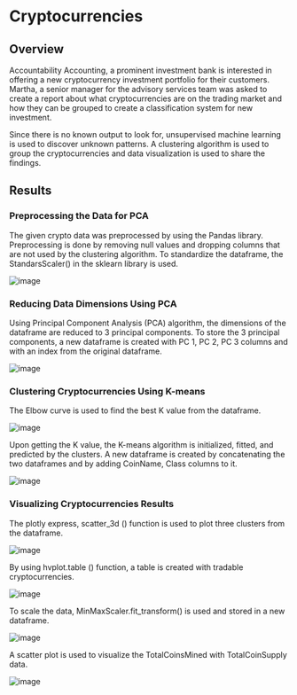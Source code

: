 # Cryptocurrencies
## Overview
Accountability Accounting, a prominent investment bank is interested in offering a new cryptocurrency investment portfolio for their customers. Martha, a senior manager for the advisory services team was asked to create a report about what cryptocurrencies are on the trading market and how they can be grouped to create a classification system for new investment. 

Since there is no known output to look for, unsupervised machine learning is used to discover unknown patterns. A clustering algorithm is used to group the cryptocurrencies and data visualization is used to share the findings.

## Results
### Preprocessing the Data for PCA
The given crypto data was preprocessed by using the Pandas library. Preprocessing is done by removing null values and dropping columns that are not used by the clustering algorithm. To standardize the dataframe, the StandarsScaler() in the sklearn library is used.

![image](https://user-images.githubusercontent.com/76491891/123544308-ad383780-d720-11eb-9b36-21669b0f5b02.png)

### Reducing Data Dimensions Using PCA 
Using Principal Component Analysis (PCA) algorithm, the dimensions of the dataframe are reduced to 3 principal components. To store the 3 principal components, a new dataframe is created with PC 1, PC 2, PC 3 columns and with an index from the original dataframe.

![image](https://user-images.githubusercontent.com/76491891/123544358-e96b9800-d720-11eb-8d52-df5ab701defe.png)

### Clustering Cryptocurrencies Using K-means
The Elbow curve is used to find the best K value from the dataframe.

![image](https://user-images.githubusercontent.com/76491891/123544404-1e77ea80-d721-11eb-99d8-c1a864581891.png)

Upon getting the K value, the K-means algorithm is initialized, fitted, and predicted by the clusters. A new dataframe is created by concatenating the two dataframes and by adding CoinName, Class columns to it.

![image](https://user-images.githubusercontent.com/76491891/123544410-29327f80-d721-11eb-969d-c76f535d96de.png)

### Visualizing Cryptocurrencies Results
The plotly express, scatter_3d () function is used to plot three clusters from the dataframe.

![image](https://user-images.githubusercontent.com/76491891/123544589-fdfc6000-d721-11eb-906f-9fd3bd21b5b8.png)

By using hvplot.table () function, a table is created with tradable cryptocurrencies. 

![image](https://user-images.githubusercontent.com/76491891/123544620-28e6b400-d722-11eb-93fa-aeb5af0ab731.png)

To scale the data, MinMaxScaler.fit_transform() is used and stored in a new dataframe.  

![image](https://user-images.githubusercontent.com/76491891/123544653-4582ec00-d722-11eb-8968-456f2a2837f6.png)

A scatter plot is used to visualize the TotalCoinsMined with TotalCoinSupply data.

![image](https://user-images.githubusercontent.com/76491891/123544680-63505100-d722-11eb-9fb0-5d9aca1b64a7.png)
